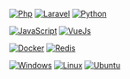 
[![Php](https://img.shields.io/badge/-Php-black?style=flat&logo=php&link=https://github.com/fredwared)](https://github.com/fredwared)
[![Laravel](https://img.shields.io/badge/Laravel-000?logo=laravel&logoColor=red&link=https://github.com/fredwared)](https://github.com/fredwared)
[![Python](https://img.shields.io/badge/-Python-black?style=flat&logo=python&link=https://github.com/fredwared)](https://github.com/fredwared) 

[![JavaScript](https://img.shields.io/badge/-JavaScript-black?style=flat&logo=javascript&link=https://github.com/fredwared)](https://github.com/fredwared)
[![VueJs](https://img.shields.io/badge/Vue.js-000?&logo=vue.js&logoColor=4FC08D&link=https://github.com/fredwared)](https://github.com/fredwared)


[![Docker](https://img.shields.io/badge/-Docker-black?style=flat&logo=docker&link=https://github.com/fredwared)](https://github.com/fredwared) 
[![Redis](https://img.shields.io/badge/-Redis-black?style=flat&logo=redis&link=https://github.com/fredwared)](https://github.com/fredwared) 

[![Windows](https://img.shields.io/badge/-Windows-black?style=flat&logo=windows&link=https://github.com/fredwared)](https://github.com/fredwared) 
[![Linux](https://img.shields.io/badge/-Linux-black?style=flat&logo=linux&link=https://github.com/fredwared)](https://github.com/fredwared) 
[![Ubuntu](https://img.shields.io/badge/-Ubuntu-black?style=flat&logo=ubuntu&link=https://github.com/fredwared)](https://github.com/fredwared)
